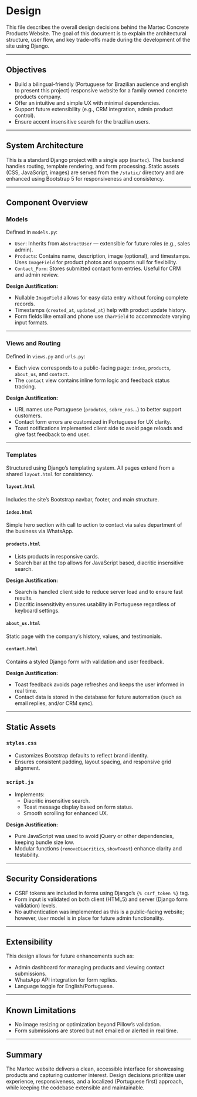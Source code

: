 # Design

This file describes the overall design decisions behind the Martec Concrete Products Website. The goal of this document is to explain the architectural structure, user flow, and key trade-offs made during the development of the site using Django.

---

## Objectives

- Build a bilingual-friendly (Portuguese for Brazilian audience and english to present this project) responsive website for a family owned concrete products company.
- Offer an intuitive and simple UX with minimal dependencies.
- Support future extensibility (e.g., CRM integration, admin product control).
- Ensure accent insensitive search for the brazilian users.

---

## System Architecture

This is a standard Django project with a single app (`martec`). The backend handles routing, template rendering, and form processing. Static assets (CSS, JavaScript, images) are served from the `/static/` directory and are enhanced using Bootstrap 5 for responsiveness and consistency.

---

## Component Overview

### Models

Defined in `models.py`:

- `User`: Inherits from `AbstractUser` — extensible for future roles (e.g., sales admin).
- `Products`: Contains name, description, image (optional), and timestamps. Uses `ImageField` for product photos and supports null for flexibility.
- `Contact_Form`: Stores submitted contact form entries. Useful for CRM and admin review.

**Design Justification:**

- Nullable `ImageField` allows for easy data entry without forcing complete records.
- Timestamps (`created_at`, `updated_at`) help with product update history.
- Form fields like email and phone use `CharField` to accommodate varying input formats.

---

### Views and Routing

Defined in `views.py` and `urls.py`:

- Each view corresponds to a public-facing page: `index`, `products`, `about_us`, and `contact`.
- The `contact` view contains inline form logic and feedback status tracking.

**Design Justification:**

- URL names use Portuguese (`produtos`, `sobre_nos`...) to better support customers.
- Contact form errors are customized in Portuguese for UX clarity.
- Toast notifications implemented client side to avoid page reloads and give fast feedback to end user.

---

### Templates

Structured using Django’s templating system. All pages extend from a shared `layout.html` for consistency.

#### `layout.html`

Includes the site’s Bootstrap navbar, footer, and main structure.

#### `index.html`

Simple hero section with call to action to contact via sales department of the business via WhatsApp.

#### `products.html`

- Lists products in responsive cards.
- Search bar at the top allows for JavaScript based, diacritic insensitive search.

**Design Justification:**

- Search is handled client side to reduce server load and to ensure fast results.
- Diacritic insensitivity ensures usability in Portuguese regardless of keyboard settings.

#### `about_us.html`

Static page with the company’s history, values, and testimonials.

#### `contact.html`

Contains a styled Django form with validation and user feedback.

**Design Justification:**

- Toast feedback avoids page refreshes and keeps the user informed in real time.
- Contact data is stored in the database for future automation (such as email replies, and/or CRM sync).

---

## Static Assets

### `styles.css`

- Customizes Bootstrap defaults to reflect brand identity.
- Ensures consistent padding, layout spacing, and responsive grid alignment.

### `script.js`

- Implements:
  - Diacritic insensitive search.
  - Toast message display based on form status.
  - Smooth scrolling for enhanced UX.

**Design Justification:**

- Pure JavaScript was used to avoid jQuery or other dependencies, keeping bundle size low.
- Modular functions (`removeDiacritics`, `showToast`) enhance clarity and testability.

---

## Security Considerations

- CSRF tokens are included in forms using Django’s `{% csrf_token %}` tag.
- Form input is validated on both client (HTML5) and server (Django form validation) levels.
- No authentication was implemented as this is a public-facing website; however, `User` model is in place for future admin functionality.

---

## Extensibility

This design allows for future enhancements such as:

- Admin dashboard for managing products and viewing contact submissions.
- WhatsApp API integration for form replies.
- Language toggle for English/Portuguese.

---

## Known Limitations

- No image resizing or optimization beyond Pillow’s validation.
- Form submissions are stored but not emailed or alerted in real time.

---

## Summary

The Martec website delivers a clean, accessible interface for showcasing products and capturing customer interest. Design decisions prioritize user experience, responsiveness, and a localized (Portuguese first) approach, while keeping the codebase extensible and maintainable.

